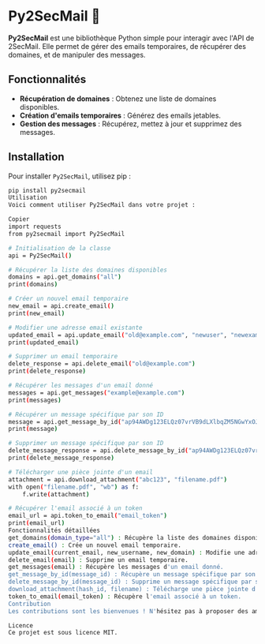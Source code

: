
# Py2SecMail 🎉

**Py2SecMail** est une bibliothèque Python simple pour interagir avec l'API de 2SecMail. Elle permet de gérer des emails temporaires, de récupérer des domaines, et de manipuler des messages.

## Fonctionnalités

- **Récupération de domaines** : Obtenez une liste de domaines disponibles.
- **Création d'emails temporaires** : Générez des emails jetables.
- **Gestion des messages** : Récupérez, mettez à jour et supprimez des messages.

## Installation

Pour installer `Py2SecMail`, utilisez pip :

```bash
pip install py2secmail
Utilisation
Voici comment utiliser Py2SecMail dans votre projet :

Copier
import requests
from py2secmail import Py2SecMail

# Initialisation de la classe
api = Py2SecMail()

# Récupérer la liste des domaines disponibles
domains = api.get_domains("all")
print(domains)

# Créer un nouvel email temporaire
new_email = api.create_email()
print(new_email)

# Modifier une adresse email existante
updated_email = api.update_email("old@example.com", "newuser", "newexample.com")
print(updated_email)

# Supprimer un email temporaire
delete_response = api.delete_email("old@example.com")
print(delete_response)

# Récupérer les messages d'un email donné
messages = api.get_messages("example@example.com")
print(messages)

# Récupérer un message spécifique par son ID
message = api.get_message_by_id("ap94AWDg123ELQz07vrVB9dLXlbqZM5NGwYxOJKko8n6m1")
print(message)

# Supprimer un message spécifique par son ID
delete_message_response = api.delete_message_by_id("ap94AWDg123ELQz07vrVB9dLXlbqZM5NGwYxOJKko8n6m1")
print(delete_message_response)

# Télécharger une pièce jointe d'un email
attachment = api.download_attachment("abc123", "filename.pdf")
with open("filename.pdf", "wb") as f:
    f.write(attachment)

# Récupérer l'email associé à un token
email_url = api.token_to_email("email_token")
print(email_url)
Fonctionnalités détaillées
get_domains(domain_type="all") : Récupère la liste des domaines disponibles.
create_email() : Crée un nouvel email temporaire.
update_email(current_email, new_username, new_domain) : Modifie une adresse email existante.
delete_email(email) : Supprime un email temporaire.
get_messages(email) : Récupère les messages d'un email donné.
get_message_by_id(message_id) : Récupère un message spécifique par son ID.
delete_message_by_id(message_id) : Supprime un message spécifique par son ID.
download_attachment(hash_id, filename) : Télécharge une pièce jointe d'un email.
token_to_email(email_token) : Récupère l'email associé à un token.
Contribution
Les contributions sont les bienvenues ! N'hésitez pas à proposer des améliorations ou à signaler des bugs.

Licence
Ce projet est sous licence MIT.